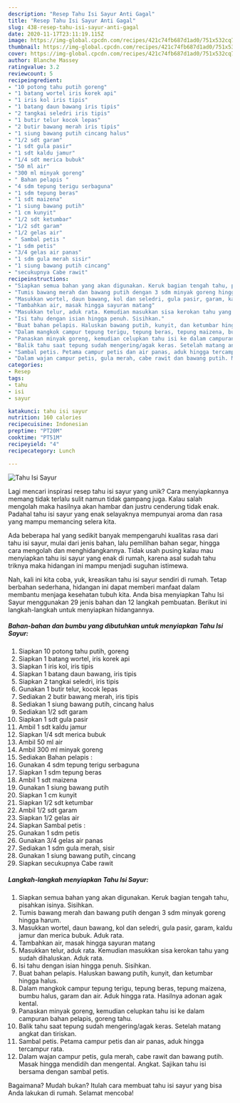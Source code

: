 ```yaml
---
description: "Resep Tahu Isi Sayur Anti Gagal"
title: "Resep Tahu Isi Sayur Anti Gagal"
slug: 438-resep-tahu-isi-sayur-anti-gagal
date: 2020-11-17T23:11:19.115Z
image: https://img-global.cpcdn.com/recipes/421c74fb687d1ad0/751x532cq70/tahu-isi-sayur-foto-resep-utama.jpg
thumbnail: https://img-global.cpcdn.com/recipes/421c74fb687d1ad0/751x532cq70/tahu-isi-sayur-foto-resep-utama.jpg
cover: https://img-global.cpcdn.com/recipes/421c74fb687d1ad0/751x532cq70/tahu-isi-sayur-foto-resep-utama.jpg
author: Blanche Massey
ratingvalue: 3.2
reviewcount: 5
recipeingredient:
- "10 potong tahu putih goreng"
- "1 batang wortel iris korek api"
- "1 iris kol iris tipis"
- "1 batang daun bawang iris tipis"
- "2 tangkai seledri iris tipis"
- "1 butir telur kocok lepas"
- "2 butir bawang merah iris tipis"
- "1 siung bawang putih cincang halus"
- "1/2 sdt garam"
- "1 sdt gula pasir"
- "1 sdt kaldu jamur"
- "1/4 sdt merica bubuk"
- "50 ml air"
- "300 ml minyak goreng"
- " Bahan pelapis "
- "4 sdm tepung terigu serbaguna"
- "1 sdm tepung beras"
- "1 sdt maizena"
- "1 siung bawang putih"
- "1 cm kunyit"
- "1/2 sdt ketumbar"
- "1/2 sdt garam"
- "1/2 gelas air"
- " Sambal petis "
- "1 sdm petis"
- "3/4 gelas air panas"
- "1 sdm gula merah sisir"
- "1 siung bawang putih cincang"
- "secukupnya Cabe rawit"
recipeinstructions:
- "Siapkan semua bahan yang akan digunakan. Keruk bagian tengah tahu, pisahkan isinya. Sisihkan."
- "Tumis bawang merah dan bawang putih dengan 3 sdm minyak goreng hingga harum."
- "Masukkan wortel, daun bawang, kol dan seledri, gula pasir, garam, kaldu jamur dan merica bubuk. Aduk rata."
- "Tambahkan air, masak hingga sayuran matang"
- "Masukkan telur, aduk rata. Kemudian masukkan sisa kerokan tahu yang sudah dihaluskan. Aduk rata."
- "Isi tahu dengan isian hingga penuh. Sisihkan."
- "Buat bahan pelapis. Haluskan bawang putih, kunyit, dan ketumbar hingga halus."
- "Dalam mangkok campur tepung terigu, tepung beras, tepung maizena, bumbu halus, garam dan air. Aduk hingga rata. Hasilnya adonan agak kental."
- "Panaskan minyak goreng, kemudian celupkan tahu isi ke dalam campuran bahan pelapis, goreng tahu."
- "Balik tahu saat tepung sudah mengering/agak keras. Setelah matang angkat dan tiriskan."
- "Sambal petis. Petama campur petis dan air panas, aduk hingga tercampur rata."
- "Dalam wajan campur petis, gula merah, cabe rawit dan bawang putih. Masak hingga mendidih dan mengental. Angkat. Sajikan tahu isi bersama dengan sambal petis."
categories:
- Resep
tags:
- tahu
- isi
- sayur

katakunci: tahu isi sayur 
nutrition: 160 calories
recipecuisine: Indonesian
preptime: "PT20M"
cooktime: "PT51M"
recipeyield: "4"
recipecategory: Lunch

---
```



![Tahu Isi Sayur](https://img-global.cpcdn.com/recipes/421c74fb687d1ad0/751x532cq70/tahu-isi-sayur-foto-resep-utama.jpg)

Lagi mencari inspirasi resep tahu isi sayur yang unik? Cara menyiapkannya memang tidak terlalu sulit namun tidak gampang juga. Kalau salah mengolah maka hasilnya akan hambar dan justru cenderung tidak enak. Padahal tahu isi sayur yang enak selayaknya mempunyai aroma dan rasa yang mampu memancing selera kita.

Ada beberapa hal yang sedikit banyak mempengaruhi kualitas rasa dari tahu isi sayur, mulai dari jenis bahan, lalu pemilihan bahan segar, hingga cara mengolah dan menghidangkannya. Tidak usah pusing kalau mau menyiapkan tahu isi sayur yang enak di rumah, karena asal sudah tahu triknya maka hidangan ini mampu menjadi suguhan istimewa.




Nah, kali ini kita coba, yuk, kreasikan tahu isi sayur sendiri di rumah. Tetap berbahan sederhana, hidangan ini dapat memberi manfaat dalam membantu menjaga kesehatan tubuh kita. Anda bisa menyiapkan Tahu Isi Sayur menggunakan 29 jenis bahan dan 12 langkah pembuatan. Berikut ini langkah-langkah untuk menyiapkan hidangannya.

<!--inarticleads1-->

##### Bahan-bahan dan bumbu yang dibutuhkan untuk menyiapkan Tahu Isi Sayur:

1. Siapkan 10 potong tahu putih, goreng
1. Siapkan 1 batang wortel, iris korek api
1. Siapkan 1 iris kol, iris tipis
1. Siapkan 1 batang daun bawang, iris tipis
1. Siapkan 2 tangkai seledri, iris tipis
1. Gunakan 1 butir telur, kocok lepas
1. Sediakan 2 butir bawang merah, iris tipis
1. Sediakan 1 siung bawang putih, cincang halus
1. Sediakan 1/2 sdt garam
1. Siapkan 1 sdt gula pasir
1. Ambil 1 sdt kaldu jamur
1. Siapkan 1/4 sdt merica bubuk
1. Ambil 50 ml air
1. Ambil 300 ml minyak goreng
1. Sediakan  Bahan pelapis :
1. Gunakan 4 sdm tepung terigu serbaguna
1. Siapkan 1 sdm tepung beras
1. Ambil 1 sdt maizena
1. Gunakan 1 siung bawang putih
1. Siapkan 1 cm kunyit
1. Siapkan 1/2 sdt ketumbar
1. Ambil 1/2 sdt garam
1. Siapkan 1/2 gelas air
1. Siapkan  Sambal petis :
1. Gunakan 1 sdm petis
1. Gunakan 3/4 gelas air panas
1. Sediakan 1 sdm gula merah, sisir
1. Gunakan 1 siung bawang putih, cincang
1. Siapkan secukupnya Cabe rawit




<!--inarticleads2-->

##### Langkah-langkah menyiapkan Tahu Isi Sayur:

1. Siapkan semua bahan yang akan digunakan. Keruk bagian tengah tahu, pisahkan isinya. Sisihkan.
1. Tumis bawang merah dan bawang putih dengan 3 sdm minyak goreng hingga harum.
1. Masukkan wortel, daun bawang, kol dan seledri, gula pasir, garam, kaldu jamur dan merica bubuk. Aduk rata.
1. Tambahkan air, masak hingga sayuran matang
1. Masukkan telur, aduk rata. Kemudian masukkan sisa kerokan tahu yang sudah dihaluskan. Aduk rata.
1. Isi tahu dengan isian hingga penuh. Sisihkan.
1. Buat bahan pelapis. Haluskan bawang putih, kunyit, dan ketumbar hingga halus.
1. Dalam mangkok campur tepung terigu, tepung beras, tepung maizena, bumbu halus, garam dan air. Aduk hingga rata. Hasilnya adonan agak kental.
1. Panaskan minyak goreng, kemudian celupkan tahu isi ke dalam campuran bahan pelapis, goreng tahu.
1. Balik tahu saat tepung sudah mengering/agak keras. Setelah matang angkat dan tiriskan.
1. Sambal petis. Petama campur petis dan air panas, aduk hingga tercampur rata.
1. Dalam wajan campur petis, gula merah, cabe rawit dan bawang putih. Masak hingga mendidih dan mengental. Angkat. Sajikan tahu isi bersama dengan sambal petis.




Bagaimana? Mudah bukan? Itulah cara membuat tahu isi sayur yang bisa Anda lakukan di rumah. Selamat mencoba!

